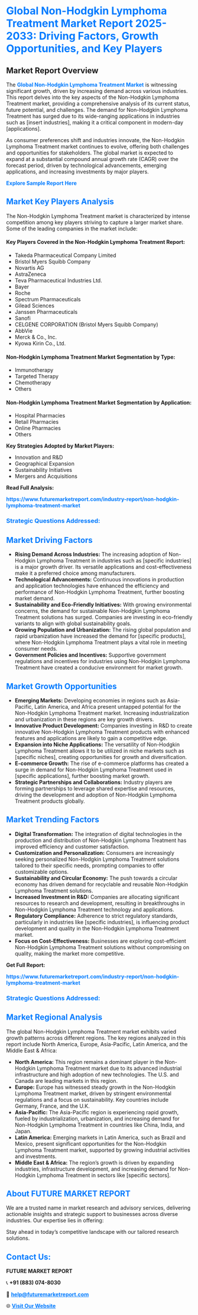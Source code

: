 <h1 style="color: #007BFF;">Global Non-Hodgkin Lymphoma Treatment Market Report 2025-2033: Driving Factors, Growth Opportunities, and Key Players</h1>

<section id="overview">
<h2>Market Report Overview</h2>
<p>The <a href="https://www.futuremarketreport.com/industry-report/non-hodgkin-lymphoma-treatment-market" style="color: #007BFF; text-decoration: none;"><strong>Global Non-Hodgkin Lymphoma Treatment Market</strong></a> is witnessing significant growth, driven by increasing demand across various industries. This report delves into the key aspects of the Non-Hodgkin Lymphoma Treatment market, providing a comprehensive analysis of its current status, future potential, and challenges. The demand for Non-Hodgkin Lymphoma Treatment has surged due to its wide-ranging applications in industries such as [insert industries], making it a critical component in modern-day [applications].</p>
<p>As consumer preferences shift and industries innovate, the Non-Hodgkin Lymphoma Treatment market continues to evolve, offering both challenges and opportunities for stakeholders. The global market is expected to expand at a substantial compound annual growth rate (CAGR) over the forecast period, driven by technological advancements, emerging applications, and increasing investments by major players.</p>
</section>

<section id="overview">
<p><a href="https://www.futuremarketreport.com/request-sample/reportId=78161" style="color: #007BFF; text-decoration: none;"><strong>Explore Sample Report Here</strong></a></p>
</section>

<section id="key-players">
<h2 style="color: #007BFF;">Market Key Players Analysis</h2>
<p>The Non-Hodgkin Lymphoma Treatment market is characterized by intense competition among key players striving to capture a larger market share. Some of the leading companies in the market include:</p>
<h4>Key Players Covered in the Non-Hodgkin Lymphoma Treatment Report:</h4>
<ul><li>Takeda Pharmaceutical Company Limited</li><li>Bristol Myers Squibb Company</li><li>Novartis AG</li><li>AstraZeneca</li><li>Teva Pharmaceutical Industries Ltd.</li><li>Bayer</li><li>Roche</li><li>Spectrum Pharmaceuticals</li><li>Gilead Sciences</li><li>Janssen Pharmaceuticals</li><li>Sanofi</li><li>CELGENE CORPORATION (Bristol Myers Squibb Company)</li><li>AbbVie</li><li>Merck &amp; Co., Inc.</li><li>Kyowa Kirin Co., Ltd.</li></ul>
<h4>Non-Hodgkin Lymphoma Treatment Market Segmentation by Type:</h4>
<ul><li>Immunotherapy</li><li>Targeted Therapy</li><li>Chemotherapy</li><li>Others</li></ul>

<h4>Non-Hodgkin Lymphoma Treatment Market Segmentation by Application:</h4>
<ul><li>Hospital Pharmacies</li><li>Retail Pharmacies</li><li>Online Pharmacies</li><li>Others</li></ul>
<p><strong>Key Strategies Adopted by Market Players:</strong></p>
<ul>
<li>Innovation and R&D</li>
<li>Geographical Expansion</li>
<li>Sustainability Initiatives</li>
<li>Mergers and Acquisitions</li>
</ul>
</section>

<section>
<p><strong>Read Full Analysis: </strong></p><a href="https://www.futuremarketreport.com/industry-report/non-hodgkin-lymphoma-treatment-market" style="color: #007BFF; text-decoration: none;"><strong>https://www.futuremarketreport.com/industry-report/non-hodgkin-lymphoma-treatment-market</strong></a>
<h3 style="color: #007BFF;">Strategic Questions Addressed:</h3>
</section>

<section id="driving-factors">
<h2 style="color: #007BFF;">Market Driving Factors</h2>
<ul>
<li><strong>Rising Demand Across Industries:</strong> The increasing adoption of Non-Hodgkin Lymphoma Treatment in industries such as [specific industries] is a major growth driver. Its versatile applications and cost-effectiveness make it a preferred choice among manufacturers.</li>
<li><strong>Technological Advancements:</strong> Continuous innovations in production and application technologies have enhanced the efficiency and performance of Non-Hodgkin Lymphoma Treatment, further boosting market demand.</li>
<li><strong>Sustainability and Eco-Friendly Initiatives:</strong> With growing environmental concerns, the demand for sustainable Non-Hodgkin Lymphoma Treatment solutions has surged. Companies are investing in eco-friendly variants to align with global sustainability goals.</li>
<li><strong>Growing Population and Urbanization:</strong> The rising global population and rapid urbanization have increased the demand for [specific products], where Non-Hodgkin Lymphoma Treatment plays a vital role in meeting consumer needs.</li>
<li><strong>Government Policies and Incentives:</strong> Supportive government regulations and incentives for industries using Non-Hodgkin Lymphoma Treatment have created a conducive environment for market growth.</li>
</ul>
</section>

<section id="growth-opportunities">
<h2 style="color: #007BFF;">Market Growth Opportunities</h2>
<ul>
<li><strong>Emerging Markets:</strong> Developing economies in regions such as Asia-Pacific, Latin America, and Africa present untapped potential for the Non-Hodgkin Lymphoma Treatment market. Increasing industrialization and urbanization in these regions are key growth drivers.</li>
<li><strong>Innovative Product Development:</strong> Companies investing in R&D to create innovative Non-Hodgkin Lymphoma Treatment products with enhanced features and applications are likely to gain a competitive edge.</li>
<li><strong>Expansion into Niche Applications:</strong> The versatility of Non-Hodgkin Lymphoma Treatment allows it to be utilized in niche markets such as [specific niches], creating opportunities for growth and diversification.</li>
<li><strong>E-commerce Growth:</strong> The rise of e-commerce platforms has created a surge in demand for Non-Hodgkin Lymphoma Treatment used in [specific applications], further boosting market growth.</li>
<li><strong>Strategic Partnerships and Collaborations:</strong> Industry players are forming partnerships to leverage shared expertise and resources, driving the development and adoption of Non-Hodgkin Lymphoma Treatment products globally.</li>
</ul>
</section>

<section id="trending-factors">
<h2 style="color: #007BFF;">Market Trending Factors</h2>
<ul>
<li><strong>Digital Transformation:</strong> The integration of digital technologies in the production and distribution of Non-Hodgkin Lymphoma Treatment has improved efficiency and customer satisfaction.</li>
<li><strong>Customization and Personalization:</strong> Consumers are increasingly seeking personalized Non-Hodgkin Lymphoma Treatment solutions tailored to their specific needs, prompting companies to offer customizable options.</li>
<li><strong>Sustainability and Circular Economy:</strong> The push towards a circular economy has driven demand for recyclable and reusable Non-Hodgkin Lymphoma Treatment solutions.</li>
<li><strong>Increased Investment in R&D:</strong> Companies are allocating significant resources to research and development, resulting in breakthroughs in Non-Hodgkin Lymphoma Treatment technology and applications.</li>
<li><strong>Regulatory Compliance:</strong> Adherence to strict regulatory standards, particularly in industries like [specific industries], is influencing product development and quality in the Non-Hodgkin Lymphoma Treatment market.</li>
<li><strong>Focus on Cost-Effectiveness:</strong> Businesses are exploring cost-efficient Non-Hodgkin Lymphoma Treatment solutions without compromising on quality, making the market more competitive.</li>
</ul>
</section>

<section>
<p><strong>Get Full Report: </strong></p><a href="https://www.futuremarketreport.com/industry-report/non-hodgkin-lymphoma-treatment-market" style="color: #007BFF; text-decoration: none;"><strong>https://www.futuremarketreport.com/industry-report/non-hodgkin-lymphoma-treatment-market</strong></a>
<h3 style="color: #007BFF;">Strategic Questions Addressed:</h3>
</section>


<section id="regional-analysis">
<h2 style="color: #007BFF;">Market Regional Analysis</h2>
<p>The global Non-Hodgkin Lymphoma Treatment market exhibits varied growth patterns across different regions. The key regions analyzed in this report include North America, Europe, Asia-Pacific, Latin America, and the Middle East & Africa:</p>
<ul>
<li><strong>North America:</strong> This region remains a dominant player in the Non-Hodgkin Lymphoma Treatment market due to its advanced industrial infrastructure and high adoption of new technologies. The U.S. and Canada are leading markets in this region.</li>
<li><strong>Europe:</strong> Europe has witnessed steady growth in the Non-Hodgkin Lymphoma Treatment market, driven by stringent environmental regulations and a focus on sustainability. Key countries include Germany, France, and the U.K.</li>
<li><strong>Asia-Pacific:</strong> The Asia-Pacific region is experiencing rapid growth, fueled by industrialization, urbanization, and increasing demand for Non-Hodgkin Lymphoma Treatment in countries like China, India, and Japan.</li>
<li><strong>Latin America:</strong> Emerging markets in Latin America, such as Brazil and Mexico, present significant opportunities for the Non-Hodgkin Lymphoma Treatment market, supported by growing industrial activities and investments.</li>
<li><strong>Middle East & Africa:</strong> The region’s growth is driven by expanding industries, infrastructure development, and increasing demand for Non-Hodgkin Lymphoma Treatment in sectors like [specific sectors].</li>
</ul>
</section>

<footer>
<h2 style="color: #007BFF;">About FUTURE MARKET REPORT</h2>
<p>We are a trusted name in market research and advisory services, delivering actionable insights and strategic support to businesses across diverse industries. Our expertise lies in offering:</p>

<p>Stay ahead in today’s competitive landscape with our tailored research solutions.</p>

<h2 style="color: #007BFF;">Contact Us:</h2>
<p><strong>FUTURE MARKET REPORT</strong></p>
<p>📞 <strong>+91 (883) 074-8030</strong></p>
<p>📧 <strong><a href="mailto:help@futuremarketreport.com" style="color: #007BFF;">help@futuremarketreport.com</a></strong></p>
<p>🌐 <strong><a href="https://www.futuremarketreport.com/" style="color: #007BFF;">Visit Our Website</a></strong></p>
</footer>